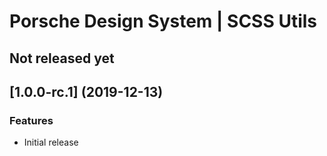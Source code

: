 # Porsche Design System | SCSS Utils

## Not released yet


## [1.0.0-rc.1] (2019-12-13)

### Features

* Initial release